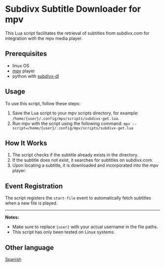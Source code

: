 # Subdivx Subtitle Downloader for mpv

This Lua script facilitates the retrieval of subtitles from subdivx.com for integration with the mpv media player.

## Prerequisites
* linux OS
* [mpv](http://mpv.io) player
* python with [subdivx-dl](https://github.com/csq/subdivx-dl)


## Usage

To use this script, follow these steps:

1. Save the Lua script to your mpv scripts directory, for example: `/home/{user}/.config/mpv/scripts/subdivx-get.lua`.
2. Run mpv with the script using the following command:
`mpv --script=/home/{user}/.config/mpv/scripts/subdivx-get.lua`

## How It Works

1. The script checks if the subtitle already exists in the directory.
2. If the subtitle does not exist, it searches for subtitles on subdivx.com.
3. Upon locating a subtitle, it is downloaded and incorporated into the mpv player.

## Event Registration

The script registers the `start-file` event to automatically fetch subtitles when a new file is played.

---
**Notes:**
* Make sure to replace `{user}` with your actual username in the file paths.  
* This script has only been tested on Linux systems.

## Other language
[Spanish](README_es.md)